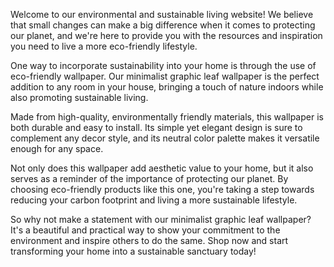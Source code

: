 <!--
Write me content for website with wallpaper "A minimalist graphic of a leaf for an environmental or sustainable living website"
-->

<!--font:"Montserrat"-->

Welcome to our environmental and sustainable living website! We believe that small changes can make a big difference when it comes to protecting our planet, and we're here to provide you with the resources and inspiration you need to live a more eco-friendly lifestyle.

One way to incorporate sustainability into your home is through the use of eco-friendly wallpaper. Our minimalist graphic leaf wallpaper is the perfect addition to any room in your house, bringing a touch of nature indoors while also promoting sustainable living.

Made from high-quality, environmentally friendly materials, this wallpaper is both durable and easy to install. Its simple yet elegant design is sure to complement any decor style, and its neutral color palette makes it versatile enough for any space.

Not only does this wallpaper add aesthetic value to your home, but it also serves as a reminder of the importance of protecting our planet. By choosing eco-friendly products like this one, you're taking a step towards reducing your carbon footprint and living a more sustainable lifestyle.

So why not make a statement with our minimalist graphic leaf wallpaper? It's a beautiful and practical way to show your commitment to the environment and inspire others to do the same. Shop now and start transforming your home into a sustainable sanctuary today!
